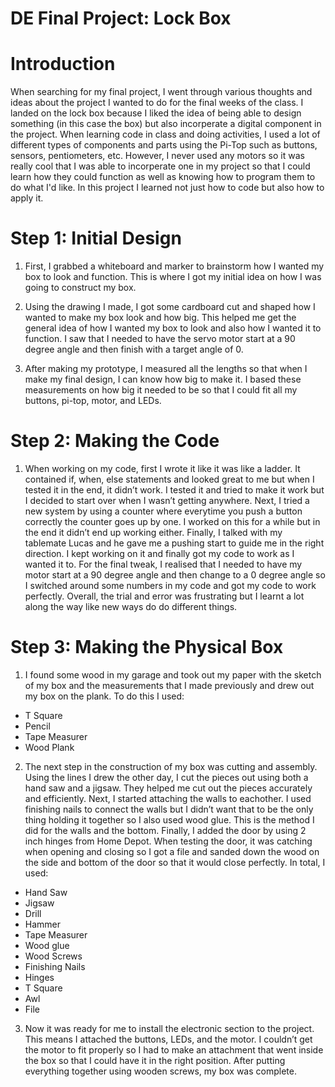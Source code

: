 # **DE Final Project: Lock Box**
# Introduction
When searching for my final project, I went through various thoughts and ideas about the project I wanted to do for the final weeks of the class. I landed on the lock box because I liked the idea of being able to design something (in this case the box) but also incorperate a digital component in the project. When learning code in class and doing activities, I used a lot of different types of components and parts using the Pi-Top such as buttons, sensors, pentiometers, etc. However, I never used any motors so it was really cool that I was able to incorperate one in my project so that I could learn how they could function as well as knowing how to program them to do what I'd like. In this project I learned not just how to code but also how to apply it. 

# Step 1: Initial Design


1. First, I grabbed a whiteboard and marker to brainstorm how I wanted my box to look and function. This is where I got my initial idea on how I was going to construct my box. 

2. Using the drawing I made, I got some cardboard cut and shaped how I wanted to make my box look and how big. This helped me get the general idea of how I wanted my box to look and also how I wanted it to function. I saw that I needed to have the servo motor start at a 90 degree angle and then finish with a target angle of 0. 

3. After making my prototype, I measured all the lengths so that when I make my final design, I can know how big to make it. I based these measurements on how big it needed to be so that I could fit all my buttons, pi-top, motor, and LEDs.

# Step 2: Making the Code
1. When working on my code, first I wrote it like it was like a ladder. It contained if, when, else statements and looked great to me but when I tested it in the end, it didn’t work. I tested it and tried to make it work but I decided to start over when I wasn’t getting anywhere. Next, I tried a new system by using a counter where everytime you push a button correctly the counter goes up by one. I worked on this for a while but in the end it didn’t end up working either. Finally, I talked with my tablemate Lucas and he gave me a pushing start to guide me in the right direction. I kept working on it and finally got my code to work as I wanted it to. For the final tweak, I realised that I needed to have my motor start at a 90 degree angle and then change to a 0 degree angle so I switched around some numbers in my code and got my code to work perfectly. Overall, the trial and error was frustrating but I learnt a lot along the way like new ways do do different things.

# Step 3: Making the Physical Box
1. I found some wood in my garage and took out my paper with the sketch of my box and the measurements that I made previously and drew out my box on the plank. To do this I used:
- T Square
- Pencil
- Tape Measurer
- Wood Plank


2. The next step in the construction of my box was cutting and assembly. Using the lines I drew the other day, I cut the pieces out using both a hand saw and a jigsaw. They helped me cut out the pieces accurately and efficiently. Next, I started attaching the walls to eachother. I used finishing nails to connect the walls but I didn’t want that to be the only thing holding it together so I also used wood glue. This is the method I did for the walls and the bottom. Finally, I added the door by using 2 inch hinges from Home Depot. When testing the door, it was catching when opening and closing so I got a file and sanded down the wood on the side and bottom of the door so that it would close perfectly. In total, I used:

- Hand Saw
- Jigsaw
- Drill
- Hammer
- Tape Measurer
- Wood glue
- Wood Screws
- Finishing Nails
- Hinges
- T Square
- Awl
- File


3. Now it was ready for me to install the electronic section to the project. This means I attached the buttons, LEDs, and the motor. I couldn’t get the motor to fit properly so I had to make an attachment that went inside the box so that I could have it in the right position. After putting everything together using wooden screws, my box was complete.


